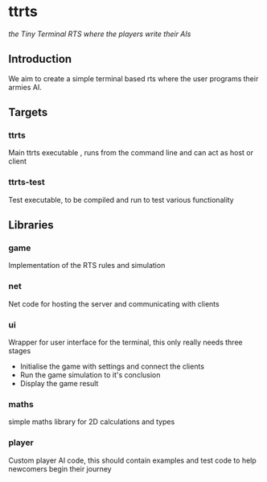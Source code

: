 ttrts
=====

*the Tiny Terminal RTS where the players write their AIs*

Introduction
------------
We aim to create a simple terminal based rts where the user programs their armies AI.

Targets
-------
### ttrts
Main ttrts executable , runs from the command line and can act as host or client

### ttrts-test
Test executable, to be compiled and run to test various functionality

Libraries
---------
### game
Implementation of the RTS rules and simulation

### net
Net code for hosting the server and communicating with clients

### ui
Wrapper for user interface for the terminal, this only really needs three stages
* Initialise the game with settings and connect the clients
* Run the game simulation to it's conclusion
* Display the game result

### maths
simple maths library for 2D calculations and types

### player
Custom player AI code, this should contain examples and test code to help newcomers begin their journey